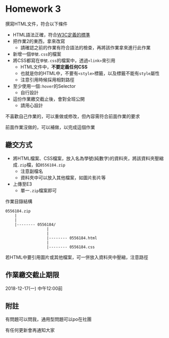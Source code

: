# Homework 3

撰寫HTML文件，符合以下條件

- HTML語法正確，符合[W3C定義的標準](https://github.com/yubinTW/HTML-Beginner/tree/master/2018-11-20_HTML_Basic_Concept#%E7%AC%A6%E5%90%88w3c%E6%A8%99%E6%BA%96%E7%9A%84html%E6%96%87%E4%BB%B6)
- 把作業2的東西，拿來改寫
    - 請確認之前的作業有符合語法的檢查，再將該作業拿來進行此作業
- 新增一個```學號.css```的檔案
- 將CSS都寫在```學號.css```的檔案中，透過```<link>```來引用
    - HTML文件中，**不要定義任何CSS**
    - 也就是你的HTML中，不要有```<style>```標籤，以及標籤不能有```style```屬性
    - 注意引用時候採用相對路徑
- 至少使用一個```:hover```的Selector
    - 自行設計
- 這份作業繳交截止後，會對全班公開
    - 請用心設計

不喜歡自己作業的，可以重做或修改，但內容需符合前面作業的要求

前面作業沒做的，可以補做，以完成這個作業

## 繳交方式

- 將HTML檔案、CSS檔案，放入名為學號(純數字)的資料夾，將該資料夾壓縮成```.zip```檔，如```0556184.zip```
    - 注意副檔名
    - 資料夾中可以放入其他檔案，如圖片影片等
- 上傳至E3
    - 單一```.zip```檔案即可

作業目錄結構
```
0556184.zip
    |
    |
    |-------- 0556184/
                  |
                  |
                  |-------- 0556184.html
                  |
                  |-------- 0556184.css
```

若HTML中要引用圖片或其他檔案，可一併放入資料夾中壓縮，注意路徑

## 作業繳交截止期限

2018-12-17(一) 中午12:00前

## 附註

有問題可以問我，通用型問題可以po在社團

有任何更新會再通知大家
